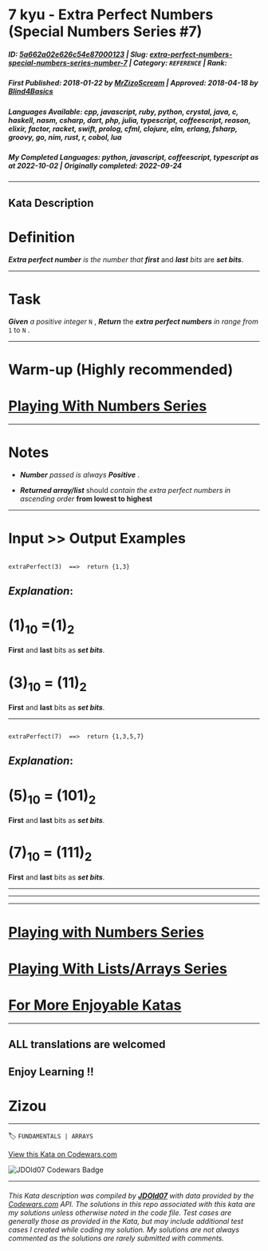 # 7 kyu - Extra Perfect Numbers (Special Numbers Series  #7)

##### **ID**: [5a662a02e626c54e87000123](https://www.codewars.com/kata/5a662a02e626c54e87000123) | **Slug**: [extra-perfect-numbers-special-numbers-series-number-7](https://www.codewars.com/kata/5a662a02e626c54e87000123) | **Category**: `REFERENCE` | **Rank**: <span style="color:white">7 kyu</span>

##### **First Published**: 2018-01-22 ***by*** [MrZizoScream](https://www.codewars.com/users/MrZizoScream) | **Approved**: 2018-04-18 ***by*** [Blind4Basics](https://www.codewars.com/users/Blind4Basics)

##### **Languages Available**: cpp, javascript, ruby, python, crystal, java, c, haskell, nasm, csharp, dart, php, julia, typescript, coffeescript, reason, elixir, factor, racket, swift, prolog, cfml, clojure, elm, erlang, fsharp, groovy, go, nim, rust, r, cobol, lua

##### **My Completed Languages**: python, javascript, coffeescript, typescript ***as at*** 2022-10-02 | **Originally completed**: 2022-09-24

---

## Kata Description


# Definition



**_Extra perfect number_** *is the number that* **_first_** and **_last_** *bits* are **_set bits_**.



____



# Task



**_Given_**  *a positive integer*   `N` ,  **_Return_** the **_extra perfect numbers_** *in range from*  `1`  to  `N` .

____



# Warm-up (Highly recommended)



# [Playing With Numbers Series](https://www.codewars.com/collections/playing-with-numbers)

___



# Notes 





* **_Number_** *passed is always*  **_Positive_** .



* **_Returned array/list_** should *contain the extra perfect numbers in ascending order*  **from lowest to highest**

___



# Input >> Output Examples



```

extraPerfect(3)  ==>  return {1,3}

```

## **_Explanation_**:



# (1)<sub>10</sub> =(1)<sub>2</sub>



**First** and **last** bits as **_set bits_**.



# (3)<sub>10</sub> = (11)<sub>2</sub>



**First** and **last** bits as **_set bits_**.

___



```

extraPerfect(7)  ==>  return {1,3,5,7}

```



## **_Explanation_**:



# (5)<sub>10</sub> = (101)<sub>2</sub>



**First** and **last** bits as **_set bits_**.



# (7)<sub>10</sub> = (111)<sub>2</sub>



**First** and **last** bits as **_set bits_**.

___

___

___



# [Playing with Numbers Series](https://www.codewars.com/collections/playing-with-numbers)



# [Playing With Lists/Arrays Series](https://www.codewars.com/collections/playing-with-lists-slash-arrays)



# [For More Enjoyable Katas](http://www.codewars.com/users/MrZizoScream/authored)

___



## ALL translations are welcomed



## Enjoy Learning !!

# Zizou



---


🏷 `FUNDAMENTALS | ARRAYS`


[View this Kata on Codewars.com](https://www.codewars.com/kata/5a662a02e626c54e87000123)

![](https://www.codewars.com/users/jdold07/badges/large "JDOld07 Codewars Badge")

---

###### *This Kata description was compiled by [**JDOld07**](https://tpstech.dev) with data provided by the [Codewars.com](https://www.codewars.com) API.  The solutions in this repo associated with this kata are my solutions unless otherwise noted in the code file.  Test cases are generally those as provided in the Kata, but may include additional test cases I created while coding my solution.  My solutions are not always commented as the solutions are rarely submitted with comments.*
